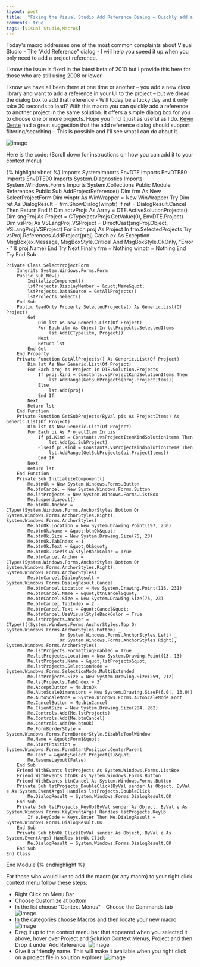 ```yaml
---
layout: post
title:  "Fixing the Visual Studio Add Reference Dialog – Quickly add a Project Reference"
comments: true
tags: [Visual Studio,Macros]
---
```



Today's macro addresses one of the most common complaints about Visual Studio - The &quot;Add Reference&quot; dialog - I will help you speed it up when you only need to add a project reference.

I know the issue is fixed in the latest beta of 2010 but I provide this here for those who are still using 2008 or lower.

I know we have all been there at one time or another – you add a new class library and want to add a reference in your UI to the project – but we dread the dialog box to add that reference - Will today be a lucky day and it only take 30 seconds to load? With this macro you can quickly add a reference to another project in the same solution. It offers a simple dialog box for you to choose one or more projects. Hope you find it just as useful as I do. [Kevin Dente](http://weblogs.asp.net/kdente/) had a great suggestion that the add reference dialog should support filtering/searching – This is possible and I'll see what I can do about it.

![image](/posts_images/add_project_reference.png)

Here is the code: (Scroll down for instructions on how you can add it to your context menu)

{% highlight vbnet %}
Imports SystemImports EnvDTE
Imports EnvDTE80
Imports EnvDTE90
Imports System.Diagnostics
Imports System.Windows.Forms
Imports System.Collections
Public Module References
    Public Sub AddProjectReference()
        Dim frm As New SelectProjectForm
        Dim winptr As WinWrapper = New WinWrapper
        Try
            Dim ret As DialogResult = frm.ShowDialog(winptr)
            If ret = DialogResult.Cancel Then
                Return
            End If
            Dim actvProjs As Array = DTE.ActiveSolutionProjects()
            Dim sngProj As Project = CType(actvProjs.GetValue(0), EnvDTE.Project)
            Dim vsProj As VSLangProj.VSProject = DirectCast(sngProj.Object, VSLangProj.VSProject)
            For Each proj As Project In frm.SelectedProjects
                Try
                    vsProj.References.AddProject(proj)
                Catch ex As Exception
                    MsgBox(ex.Message, MsgBoxStyle.Critical And MsgBoxStyle.OkOnly, &quot;Error - &quot; &amp; proj.Name)
                End Try
            Next
        Finally
            frm = Nothing
            winptr = Nothing
        End Try
    End Sub

    Private Class SelectProjectForm
        Inherits System.Windows.Forms.Form
        Public Sub New()
            InitializeComponent()
            lstProjects.DisplayMember = &quot;Name&quot;
            lstProjects.DataSource = GetAllProjects()
            lstProjects.Select()
        End Sub
        Public ReadOnly Property SelectedProjects() As Generic.List(Of Project)
            Get
                Dim lst As New Generic.List(Of Project)
                For Each itm As Object In lstProjects.SelectedItems
                    lst.Add(CType(itm, Project))
                Next
                Return lst
            End Get
        End Property
        Private Function GetAllProjects() As Generic.List(Of Project)
            Dim lst As New Generic.List(Of Project)
            For Each proj As Project In DTE.Solution.Projects
                If proj.Kind = Constants.vsProjectKindSolutionItems Then
                    lst.AddRange(GetSubProjects(proj.ProjectItems))
                Else
                    lst.Add(proj)
                End If
            Next
            Return lst
        End Function
        Private Function GetSubProjects(ByVal pis As ProjectItems) As Generic.List(Of Project)
            Dim lst As New Generic.List(Of Project)
            For Each pi As ProjectItem In pis
                If pi.Kind = Constants.vsProjectItemKindSolutionItems Then
                    lst.Add(pi.SubProject)
                ElseIf pi.Kind = Constants.vsProjectKindSolutionItems Then
                    lst.AddRange(GetSubProjects(pi.ProjectItems))
                End If
            Next
            Return lst
        End Function
        Private Sub InitializeComponent()
            Me.btnOk = New System.Windows.Forms.Button
            Me.btnCancel = New System.Windows.Forms.Button
            Me.lstProjects = New System.Windows.Forms.ListBox
            Me.SuspendLayout()
            Me.btnOk.Anchor = CType((System.Windows.Forms.AnchorStyles.Bottom Or System.Windows.Forms.AnchorStyles.Right), System.Windows.Forms.AnchorStyles)
            Me.btnOk.Location = New System.Drawing.Point(197, 230)
            Me.btnOk.Name = &quot;btnOk&quot;
            Me.btnOk.Size = New System.Drawing.Size(75, 23)
            Me.btnOk.TabIndex = 1
            Me.btnOk.Text = &quot;Ok&quot;
            Me.btnOk.UseVisualStyleBackColor = True
            Me.btnCancel.Anchor = CType((System.Windows.Forms.AnchorStyles.Bottom Or System.Windows.Forms.AnchorStyles.Right), System.Windows.Forms.AnchorStyles)
            Me.btnCancel.DialogResult = System.Windows.Forms.DialogResult.Cancel
            Me.btnCancel.Location = New System.Drawing.Point(116, 231)
            Me.btnCancel.Name = &quot;btnCancel&quot;
            Me.btnCancel.Size = New System.Drawing.Size(75, 23)
            Me.btnCancel.TabIndex = 2
            Me.btnCancel.Text = &quot;Cancel&quot;
            Me.btnCancel.UseVisualStyleBackColor = True
            Me.lstProjects.Anchor = CType((((System.Windows.Forms.AnchorStyles.Top Or System.Windows.Forms.AnchorStyles.Bottom) _
                        Or System.Windows.Forms.AnchorStyles.Left) _
                        Or System.Windows.Forms.AnchorStyles.Right), System.Windows.Forms.AnchorStyles)
            Me.lstProjects.FormattingEnabled = True
            Me.lstProjects.Location = New System.Drawing.Point(13, 13)
            Me.lstProjects.Name = &quot;lstProjects&quot;
            Me.lstProjects.SelectionMode = System.Windows.Forms.SelectionMode.MultiExtended
            Me.lstProjects.Size = New System.Drawing.Size(259, 212)
            Me.lstProjects.TabIndex = 3
            Me.AcceptButton = Me.btnOk
            Me.AutoScaleDimensions = New System.Drawing.SizeF(6.0!, 13.0!)
            Me.AutoScaleMode = System.Windows.Forms.AutoScaleMode.Font
            Me.CancelButton = Me.btnCancel
            Me.ClientSize = New System.Drawing.Size(284, 262)
            Me.Controls.Add(Me.lstProjects)
            Me.Controls.Add(Me.btnCancel)
            Me.Controls.Add(Me.btnOk)
            Me.FormBorderStyle = System.Windows.Forms.FormBorderStyle.SizableToolWindow
            Me.Name = &quot;Form1&quot;
            Me.StartPosition = System.Windows.Forms.FormStartPosition.CenterParent
            Me.Text = &quot;Select Project(s)&quot;
            Me.ResumeLayout(False)
        End Sub
        Friend WithEvents lstProjects As System.Windows.Forms.ListBox
        Friend WithEvents btnOk As System.Windows.Forms.Button
        Friend WithEvents btnCancel As System.Windows.Forms.Button
        Private Sub lstProjects_DoubleClick(ByVal sender As Object, ByVal e As System.EventArgs) Handles lstProjects.DoubleClick
            Me.DialogResult = System.Windows.Forms.DialogResult.OK
        End Sub
        Private Sub lstProjects_KeyUp(ByVal sender As Object, ByVal e As System.Windows.Forms.KeyEventArgs) Handles lstProjects.KeyUp
            If e.KeyCode = Keys.Enter Then Me.DialogResult = System.Windows.Forms.DialogResult.OK
        End Sub
        Private Sub btnOk_Click(ByVal sender As Object, ByVal e As System.EventArgs) Handles btnOk.Click
            Me.DialogResult = System.Windows.Forms.DialogResult.OK
        End Sub
    End Class
End Module
{% endhighlight %}

For those who would like to add the macro (or any macro) to your right click context menu follow these steps:
- Right Click on Menu Bar
- Choose Customize at bottom
- In the list choose &quot;Context Menus&quot; - Choose the Commands tab ![image](/posts_images/customize_toolbar.png)
- In the categories choose Macros and then locate your new macro ![image](/posts_images/command_macro.png)
- Drag it up to the context menu bar that appeared when you selected it above, hover over Project and Solution Context Menus, Project and then Drop it under Add Reference. ![image](/posts_images/customize_context_menu.png)
- Give it a friendly name. This will make it available when you right click on a project file in solution explorer&#160; ![image](/posts_images/context_add_project_ref.png)
